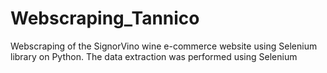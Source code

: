 # Webscraping_Tannico
Webscraping of the SignorVino wine e-commerce website using Selenium library on Python. The data extraction was performed using Selenium
